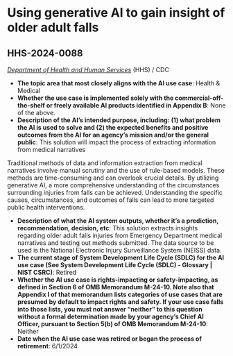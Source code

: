 # Using generative AI to gain insight of older adult falls
## HHS-2024-0088
_[Department of Health and Human Services](<../3_agency/Department of Health and Human Services.md>)_ (HHS) / CDC


+ **The topic area that most closely aligns with the AI use case**: Health & Medical
+ **Whether the use case is implemented solely with the commercial-off-the-shelf or freely available AI products identified in Appendix B**: None of the above.
+ **Description of the AI’s intended purpose, including: (1) what problem the AI is used to solve and (2) the expected benefits and positive outcomes from the AI for an agency’s mission and/or the general public**: This solution will impact the process of extracting information from medical narratives 

Traditional methods of data and information extraction from medical narratives involve manual scrutiny and the use of rule-based models. These methods are time-consuming and can overlook crucial details. By utilizing generative AI, a more comprehensive understanding of the circumstances surrounding injuries from falls can be achieved. Understanding the specific causes, circumstances, and outcomes of falls can lead to more targeted public health interventions.
+ **Description of what the AI system outputs, whether it’s a prediction, recommendation, decision, etc**: This solution extracts insights regarding older adult falls injuries from Emergency Department medical narratives and testing out methods submitted. The data source to be used is the National Electronic Injury Surveillance System (NEISS) data.
+ **The current stage of System Development Life Cycle (SDLC) for the AI use case (See System Development Life Cycle (SDLC) - Glossary | NIST CSRC)**: Retired
+ **Whether the AI use case is rights-impacting or safety-impacting, as defined in Section 6 of OMB Memorandum M-24-10. Note also that Appendix I of that memorandum lists categories of use cases that are presumed by default to impact rights and safety. If your use case falls into those lists, you must not answer “neither” to this question without a formal determination made by your agency’s Chief AI Officer, pursuant to Section 5(b) of OMB Memorandum M-24-10**: Neither
+ **Date when the AI use case was retired or began the process of retirement**: 6/1/2024